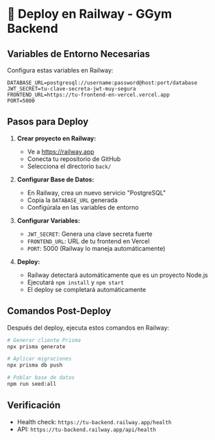 # 🚀 Deploy en Railway - GGym Backend

## Variables de Entorno Necesarias

Configura estas variables en Railway:

```
DATABASE_URL=postgresql://username:password@host:port/database
JWT_SECRET=tu-clave-secreta-jwt-muy-segura
FRONTEND_URL=https://tu-frontend-en-vercel.vercel.app
PORT=5000
```

## Pasos para Deploy

1. **Crear proyecto en Railway:**
   - Ve a https://railway.app
   - Conecta tu repositorio de GitHub
   - Selecciona el directorio `back/`

2. **Configurar Base de Datos:**
   - En Railway, crea un nuevo servicio "PostgreSQL"
   - Copia la `DATABASE_URL` generada
   - Configúrala en las variables de entorno

3. **Configurar Variables:**
   - `JWT_SECRET`: Genera una clave secreta fuerte
   - `FRONTEND_URL`: URL de tu frontend en Vercel
   - `PORT`: 5000 (Railway lo maneja automáticamente)

4. **Deploy:**
   - Railway detectará automáticamente que es un proyecto Node.js
   - Ejecutará `npm install` y `npm start`
   - El deploy se completará automáticamente

## Comandos Post-Deploy

Después del deploy, ejecuta estos comandos en Railway:

```bash
# Generar cliente Prisma
npx prisma generate

# Aplicar migraciones
npx prisma db push

# Poblar base de datos
npm run seed:all
```

## Verificación

- Health check: `https://tu-backend.railway.app/health`
- API: `https://tu-backend.railway.app/api/health`
